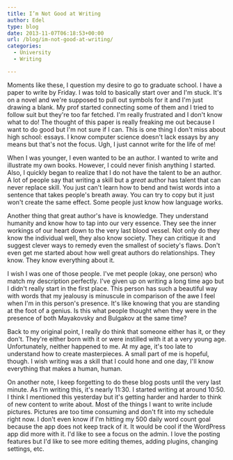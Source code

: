 ```yaml
---
title: I’m Not Good at Writing
author: Edel
type: blog
date: 2013-11-07T06:18:53+00:00
url: /blog/im-not-good-at-writing/
categories:
  - University
  - Writing

---
```

Moments like these, I question my desire to go to graduate school. I have a paper to write by Friday. I was told to basically start over and I'm stuck. It's on a novel and we're supposed to pull out symbols for it and I'm just drawing a blank. My prof started connecting some of them and I tried to follow suit but they're too far fetched. I'm really frustrated and I don't know what to do! The thought of this paper is really freaking me out because I want to do good but I'm not sure if I can. This is one thing I don't miss about high school: essays. I know computer science doesn't lack essays by any means but that's not the focus. Ugh, I just cannot write for the life of me!

When I was younger, I even wanted to be an author. I wanted to write and illustrate my own books. However, I could never finish anything I started. Also, I quickly began to realize that I do not have the talent to be an author. A lot of people say that writing a skill but a _great_ author has talent that can never replace skill. You just can't learn how to bend and twist words into a sentence that takes people's breath away. You can try to copy but it just won't create the same effect. Some people just know how language works.

Another thing that great author's have is knowledge. They understand humanity and know how to tap into our very essence. They see the inner workings of our heart down to the very last blood vessel. Not only do they know the individual well, they also know society. They can critique it and suggest clever ways to remedy even the smallest of society's flaws. Don't even get me started about how well great authors do relationships. They know. They know everything about it.

I wish I was one of those people. I've met people (okay, one person) who match my description perfectly. I've given up on writing a long time ago but I didn't really start in the first place. This person has such a beautiful way with words that my jealousy is minuscule in comparison of the awe I feel when I'm in this person's presence. It's like knowing that you are standing at the foot of a genius. Is this what people thought when they were in the presence of both Mayakovsky and Bulgakov at the same time?

Back to my original point, I really do think that someone either has it, or they don't. They're either born with it or were instilled with it at a very young age. Unfortunately, neither happened to me. At my age, it's too late to understand how to create masterpieces. A small part of me is hopeful, though. I wish writing was a skill that I could hone and one day, I'll know everything that makes a human, human.

On another note, I keep forgetting to do these blog posts until the very last minute. As I'm writing this, it's nearly 11:30. I started writing at around 10:50. I think I mentioned this yesterday but it's getting harder and harder to think of new content to write about. Most of the things I want to write include pictures. Pictures are too time consuming and don't fit into my schedule right now. I don't even know if I'm hitting my 500 daily word count goal because the app does not keep track of it. It would be cool if the WordPress app did more with it. I'd like to see a focus on the admin. I love the posting features but I'd like to see more editing themes, adding plugins, changing settings, etc.


